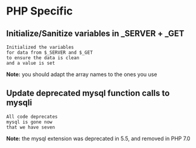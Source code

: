 
# PHP Specific

## Initialize/Sanitize variables in \_SERVER + \_GET

```
Initialized the variables
for data from $_SERVER and $_GET
to ensure the data is clean
and a value is set
```

__Note:__ you should adapt the array names to the ones you use 


## Update deprecated mysql function calls to mysqli 

```
All code deprecates
mysql is gone now
that we have seven
```

__Note:__ the mysql extension was deprecated in 5.5, and removed in PHP 7.0


